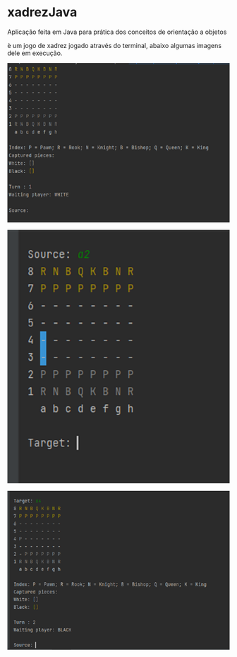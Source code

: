 # xadrezJava

Aplicação feita em Java para prática dos conceitos de orientação a objetos

è um jogo de xadrez jogado através do terminal, abaixo algumas imagens dele em execução.

![alt text](src\xadrez1.png)

![alt text](src\xadrez2.png)

![alt text](src\xadrez3.png)
